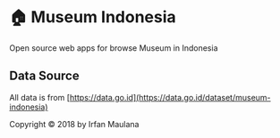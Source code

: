 # 🏠 Museum Indonesia

Open source web apps for browse Museum in Indonesia

## Data Source

All data is from [https://data.go.id](https://data.go.id/dataset/museum-indonesia)


Copyright © 2018 by Irfan Maulana
